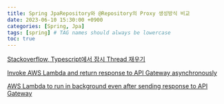 ```yaml
---
title: Spring JpaRepository와 @Repository의 Proxy 생성방식 비교
date: 2023-06-10 15:30:00 +0900
categories: [Spring, Jpa]
tags: [spring] # TAG names should always be lowercase
toc: true
---
```


[Stackoverflow, Typescript에서 잠시 Thread 재우기](https://stackoverflow.com/questions/37764665/how-to-implement-sleep-function-in-typescript)

[Invoke AWS Lambda and return response to API Gateway asynchronously](https://stackoverflow.com/questions/41102337/invoke-aws-lambda-and-return-response-to-api-gateway-asyncronously)

[AWS Lambda to run in background even after sending response to API Gateway](https://stackoverflow.com/questions/44668605/aws-lambda-to-run-in-background-even-after-sending-response-to-api-gateway)
